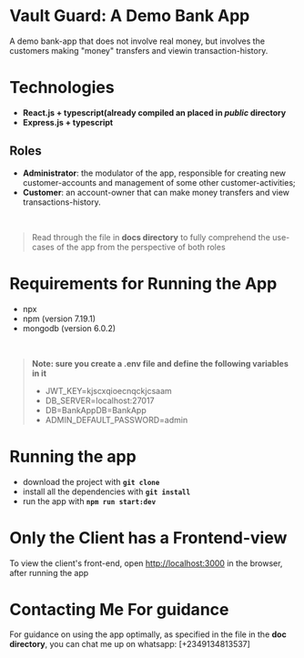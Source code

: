 
# Vault Guard: A Demo Bank App
A demo bank-app that does not involve real money, but involves the customers making "money" transfers and viewin transaction-history.
<br />

# Technologies
- **React.js + typescript(already compiled an placed in *public* directory**
- **Express.js + typescript**

## Roles
- **Administrator**: the modulator of the app, responsible for creating new customer-accounts and management of some other customer-activities;
- **Customer**: an account-owner that can make money transfers and view transactions-history.
<br />


> Read through the file in **docs directory** to fully comprehend the use-cases of the app from the perspective of both roles


# Requirements for Running the App
- npx
- npm (version 7.19.1)
- mongodb (version 6.0.2)
<br />

> **Note: sure you create a .env file and define the following variables in it**
> - JWT_KEY=kjscxqioecnqckjcsaam
> - DB_SERVER=localhost:27017
> - DB=BankAppDB=BankApp
> - ADMIN_DEFAULT_PASSWORD=admin 

# Running the app
- download the project with **`git clone`**
- install all the dependencies with **`git install`**
- run the app with **`npm run start:dev`**


# Only the Client has a Frontend-view
To view the client's front-end, open [http://localhost:3000](http://localhost:3000) in the browser, after running the app

# Contacting Me For guidance
For guidance on using the app optimally, as specified in the file in the **doc directory**, you can chat me up on whatsapp: [+2349134813537]
